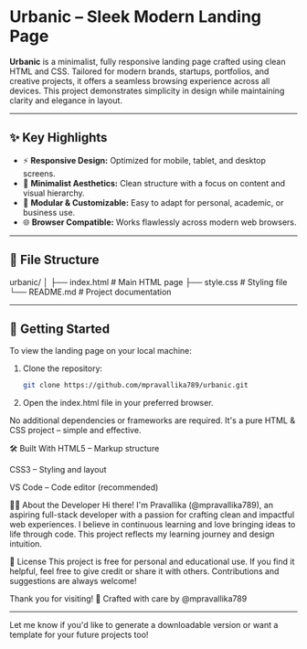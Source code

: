 # Urbanic – Sleek Modern Landing Page

**Urbanic** is a minimalist, fully responsive landing page crafted using clean HTML and CSS. Tailored for modern brands, startups, portfolios, and creative projects, it offers a seamless browsing experience across all devices. This project demonstrates simplicity in design while maintaining clarity and elegance in layout.

---

## ✨ Key Highlights

- ⚡ **Responsive Design:** Optimized for mobile, tablet, and desktop screens.
- 🎯 **Minimalist Aesthetics:** Clean structure with a focus on content and visual hierarchy.
- 🧩 **Modular & Customizable:** Easy to adapt for personal, academic, or business use.
- 🌐 **Browser Compatible:** Works flawlessly across modern web browsers.

---

## 📂 File Structure
urbanic/ │ ├── index.html # Main HTML page ├── style.css # Styling file └── README.md # Project documentation

---

## 🚀 Getting Started

To view the landing page on your local machine:

1. Clone the repository:
   ```bash
   git clone https://github.com/mpravallika789/urbanic.git
2. Open the index.html file in your preferred browser.

No additional dependencies or frameworks are required. It's a pure HTML & CSS project – simple and effective.

🛠 Built With
HTML5 – Markup structure

CSS3 – Styling and layout

VS Code – Code editor (recommended)

👩‍💻 About the Developer
Hi there! I'm Pravallika (@mpravallika789), an aspiring full-stack developer with a passion for crafting clean and impactful web experiences.
I believe in continuous learning and love bringing ideas to life through code. This project reflects my learning journey and design intuition.

📄 License
This project is free for personal and educational use. If you find it helpful, feel free to give credit or share it with others. Contributions and suggestions are always welcome!

Thank you for visiting! 🌸
Crafted with care by @mpravallika789

---

Let me know if you'd like to generate a downloadable version or want a template for your future projects too!


